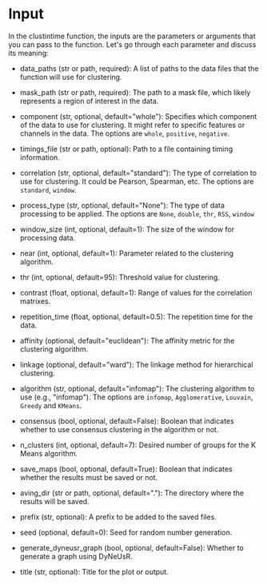 # Input

In the clustintime function, the inputs are the parameters or arguments that you can pass to the function.
Let's go through each parameter and discuss its  meaning:
 
- data_paths (str or path, required): A list of paths to the data files that the function will use for clustering.

- mask_path (str or path, required): The path to a mask file, which likely represents a region of interest in the data.

- component (str, optional, default="whole"): Specifies which component of the data to use for clustering. It might refer to specific features or channels in the data. The options are `whole`, `positive`, `negative`.

- timings_file (str or path, optional): Path to a file containing timing information.

- correlation (str, optional, default="standard"): The type of correlation to use for clustering. It could be Pearson, Spearman, etc. The options are `standard`, `window`.

- process_type (str, optional, default="None"): The type of data processing to be applied. The options are `None`, `double`, `thr`, `RSS`, `window`

- window_size (int, optional, default=1): The size of the window for processing data.

- near (int, optional, default=1): Parameter related to the clustering algorithm.

- thr (int, optional, default=95): Threshold value for clustering.

- contrast (float, optional, default=1):  Range of values for the correlation matrixes.

- repetition_time (float, optional, default=0.5): The repetition time for the data.

- affinity (optional, default="euclidean"): The affinity metric for the clustering algorithm.

- linkage (optional, default="ward"): The linkage method for hierarchical clustering.

- algorithm (str, optional, default="infomap"): The clustering algorithm to use (e.g., "infomap"). The options are `infomap`, `Agglomerative`, `Louvain`, `Greedy` and `KMeans`.

- consensus (bool, optional, default=False): Boolean that indicates whether to use consensus clustering in the algorithm or not.

- n_clusters (int, optional, default=7): Desired number of groups for the K Means algorithm.

- save_maps (bool, optional, default=True): Boolean that indicates whether the results must be saved or not.

- aving_dir (str or path, optional, default="."): The directory where the results will be saved.

- prefix (str, optional): A prefix to be added to the saved files.

- seed (optional, default=0): Seed for random number generation.

- generate_dyneusr_graph (bool, optional, default=False): Whether to generate a graph using DyNeUsR.

- title (str, optional): Title for the plot or output.